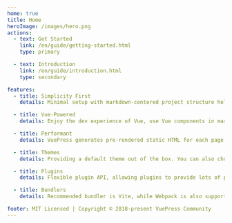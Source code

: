 ```yaml
---
home: true
title: Home
heroImage: /images/hero.png
actions:
  - text: Get Started
    link: /en/guide/getting-started.html
    type: primary

  - text: Introduction
    link: /en/guide/introduction.html
    type: secondary

features:
  - title: Simplicity First
    details: Minimal setup with markdown-centered project structure helps you focus on writing.

  - title: Vue-Powered
    details: Enjoy the dev experience of Vue, use Vue components in markdown, and develop custom themes with Vue.

  - title: Performant
    details: VuePress generates pre-rendered static HTML for each page, and runs as an SPA once a page is loaded.

  - title: Themes
    details: Providing a default theme out of the box. You can also choose a community theme or create your own one.

  - title: Plugins
    details: Flexible plugin API, allowing plugins to provide lots of plug-and-play features for your site.

  - title: Bundlers
    details: Recommended bundler is Vite, while Webpack is also supported. Choose the one you like!

footer: MIT Licensed | Copyright © 2018-present VuePress Community
---
```

